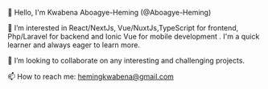 👋 Hello, I'm Kwabena Aboagye-Heming (@Aboagye-Heming)

👀 I’m interested in React/NextJs, Vue/NuxtJs,TypeScript for frontend, Php/Laravel for backend and Ionic Vue for mobile development . I'm a quick learner and always eager to learn more.

💞️ I’m looking to collaborate on any interesting and challenging projects.

📫 How to reach me: hemingkwabena@gmail.com

<!--
**Aboagye-Heming/Aboagye-Heming** is a ✨ _special_ ✨ repository because its `README.md` (this file) appears on your GitHub profile.

Here are some ideas to get you started:

- 🔭 I’m currently working on ...
- 🌱 I’m currently learning ...
- 👯 I’m looking to collaborate on ...
- 🤔 I’m looking for help with ...
- 💬 Ask me about ...
- 📫 How to reach me: ...
- 😄 Pronouns: ...
- ⚡ Fun fact: ...
-->
